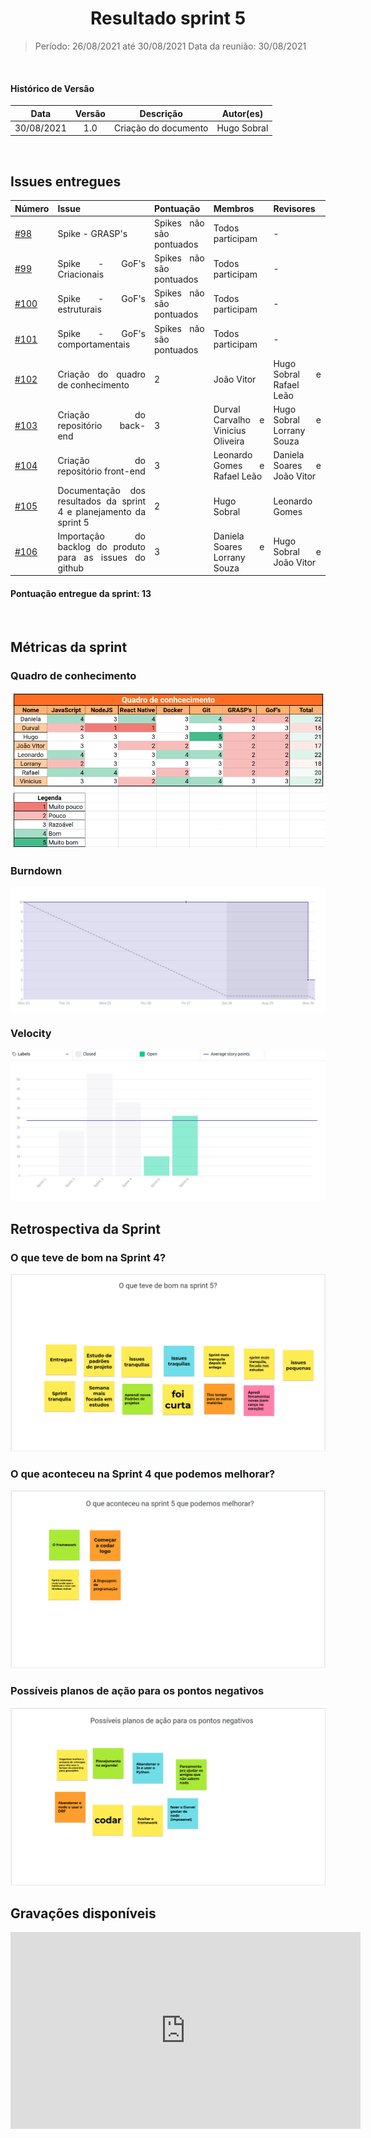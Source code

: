 # <center> Resultado sprint 5
> Período: 26/08/2021 até 30/08/2021 
> Data da reunião: 30/08/2021

<br/>

<div align="justify">

#### Histórico de Versão

|    Data    | Versão |      Descrição       |     Autor(es)     |
| :--------: | :----: | :------------------: | :---------------: |
| 30/08/2021 |  1.0   | Criação do documento | Hugo Sobral |

<br/>

## Issues entregues
| Número | Issue | Pontuação | Membros | Revisores |
| -- | -- | -- | -- | -- |
| [#98](https://github.com/UnBArqDsw2021-1/2021.1_G01_Animalesco_docs/issues/98) | Spike - GRASP's | Spikes não são pontuados | Todos participam | - |
| [#99](https://github.com/UnBArqDsw2021-1/2021.1_G01_Animalesco_docs/issues/99) | Spike - GoF's Criacionais | Spikes não são pontuados | Todos participam | - |
| [#100](https://github.com/UnBArqDsw2021-1/2021.1_G01_Animalesco_docs/issues/100) | Spike - GoF's estruturais | Spikes não são pontuados | Todos participam | - |
| [#101](https://github.com/UnBArqDsw2021-1/2021.1_G01_Animalesco_docs/issues/101) | Spike - GoF's comportamentais | Spikes não são pontuados | Todos participam | - |
| [#102](https://github.com/UnBArqDsw2021-1/2021.1_G01_Animalesco_docs/issues/102) |  Criação do quadro de conhecimento | 2 | João Vitor | Hugo Sobral e Rafael Leão |
| [#103](https://github.com/UnBArqDsw2021-1/2021.1_G01_Animalesco_docs/issues/103) | Criação do repositório back-end | 3 | Durval Carvalho e Vinicius Oliveira | Hugo Sobral e Lorrany Souza |
| [#104](https://github.com/UnBArqDsw2021-1/2021.1_G01_Animalesco_docs/issues/104) | Criação do repositório front-end | 3 | Leonardo Gomes e Rafael Leão | Daniela Soares e João Vitor |
| [#105](https://github.com/UnBArqDsw2021-1/2021.1_G01_Animalesco_docs/issues/105) | Documentação dos resultados da sprint 4 e planejamento da sprint 5 | 2 | Hugo Sobral | Leonardo Gomes |
| [#106](https://github.com/UnBArqDsw2021-1/2021.1_G01_Animalesco_docs/issues/106) | Importação do backlog do produto para as issues do github | 3 | Daniela Soares e Lorrany Souza | Hugo Sobral e João Vitor |


#### Pontuação entregue da sprint: 13

<br />

## Métricas da sprint

### Quadro de conhecimento
<img src='https://raw.githubusercontent.com/UnBArqDsw2021-1/2021.1_G01_Animalesco_docs/main/docs/assets/sprints/metricas/quadro_sprint5.png'>

### Burndown
<img src='https://raw.githubusercontent.com/UnBArqDsw2021-1/2021.1_G01_Animalesco_docs/main/docs/assets/sprints/metricas/burndown_sprint5.png'>

### Velocity
<img src='https://raw.githubusercontent.com/UnBArqDsw2021-1/2021.1_G01_Animalesco_docs/main/docs/assets/sprints/metricas/velocity_sprint5.png'>

<br />

## Retrospectiva da Sprint

### O que teve de bom na Sprint 4?

<img src='https://raw.githubusercontent.com/UnBArqDsw2021-1/2021.1_G01_Animalesco_docs/main/docs/assets/sprints/retrospectiva_positiva_sprint5.png'>

### O que aconteceu na Sprint 4 que podemos melhorar?

<img src='https://raw.githubusercontent.com/UnBArqDsw2021-1/2021.1_G01_Animalesco_docs/main/docs/assets/sprints/retrospectiva_negativa_sprint5.png'>

### Possíveis planos de ação para os pontos negativos

<img src='https://raw.githubusercontent.com/UnBArqDsw2021-1/2021.1_G01_Animalesco_docs/main/docs/assets/sprints/retrospectiva_melhoria_sprint5.png'>


<br />

## Gravações disponíveis

<iframe width="560" height="315" src="https://www.youtube.com/embed/DMMcziokFaQ" title="YouTube video player" frameborder="0" allow="accelerometer; autoplay; clipboard-write; encrypted-media; gyroscope; picture-in-picture" allowfullscreen></iframe>

</div>